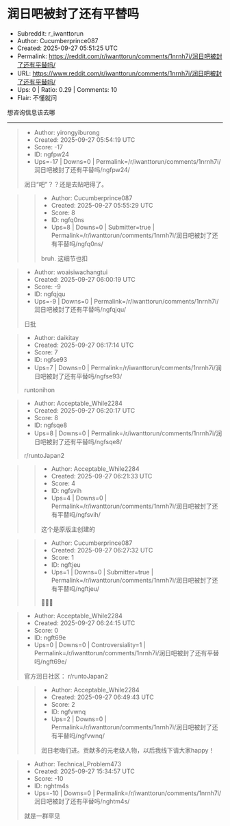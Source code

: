 # 润日吧被封了还有平替吗

- Subreddit: r_iwanttorun
- Author: Cucumberprince087
- Created: 2025-09-27 05:51:25 UTC
- Permalink: https://reddit.com/r/iwanttorun/comments/1nrnh7i/润日吧被封了还有平替吗/
- URL: https://www.reddit.com/r/iwanttorun/comments/1nrnh7i/润日吧被封了还有平替吗/
- Ups: 0 | Ratio: 0.29 | Comments: 10
- Flair: 不懂就问


想咨询信息该去哪


---

> - Author: yirongyiburong
> - Created: 2025-09-27 05:54:19 UTC
> - Score: -17
> - ID: ngfpw24
> - Ups=-17 | Downs=0 | Permalink=/r/iwanttorun/comments/1nrnh7i/润日吧被封了还有平替吗/ngfpw24/
>
> 润日“吧”？？还是去贴吧得了。

>> - Author: Cucumberprince087
>> - Created: 2025-09-27 05:55:29 UTC
>> - Score: 8
>> - ID: ngfq0ns
>> - Ups=8 | Downs=0 | Submitter=true | Permalink=/r/iwanttorun/comments/1nrnh7i/润日吧被封了还有平替吗/ngfq0ns/
>>
>> bruh.   这细节也扣

> - Author: woaisiwachangtui
> - Created: 2025-09-27 06:00:19 UTC
> - Score: -9
> - ID: ngfqjqu
> - Ups=-9 | Downs=0 | Permalink=/r/iwanttorun/comments/1nrnh7i/润日吧被封了还有平替吗/ngfqjqu/
>
> 日批

> - Author: daikitay
> - Created: 2025-09-27 06:17:14 UTC
> - Score: 7
> - ID: ngfse93
> - Ups=7 | Downs=0 | Permalink=/r/iwanttorun/comments/1nrnh7i/润日吧被封了还有平替吗/ngfse93/
>
> runtonihon

> - Author: Acceptable_While2284
> - Created: 2025-09-27 06:20:17 UTC
> - Score: 8
> - ID: ngfsqe8
> - Ups=8 | Downs=0 | Permalink=/r/iwanttorun/comments/1nrnh7i/润日吧被封了还有平替吗/ngfsqe8/
>
> r/runtoJapan2

>> - Author: Acceptable_While2284
>> - Created: 2025-09-27 06:21:33 UTC
>> - Score: 4
>> - ID: ngfsvih
>> - Ups=4 | Downs=0 | Permalink=/r/iwanttorun/comments/1nrnh7i/润日吧被封了还有平替吗/ngfsvih/
>>
>> 这个是原版主创建的

>> - Author: Cucumberprince087
>> - Created: 2025-09-27 06:27:32 UTC
>> - Score: 1
>> - ID: ngftjeu
>> - Ups=1 | Downs=0 | Submitter=true | Permalink=/r/iwanttorun/comments/1nrnh7i/润日吧被封了还有平替吗/ngftjeu/
>>
>> 🙏🙏🙏

> - Author: Acceptable_While2284
> - Created: 2025-09-27 06:24:15 UTC
> - Score: 0
> - ID: ngft69e
> - Ups=0 | Downs=0 | Controversiality=1 | Permalink=/r/iwanttorun/comments/1nrnh7i/润日吧被封了还有平替吗/ngft69e/
>
> 官方润日社区： r/runtoJapan2

>> - Author: Acceptable_While2284
>> - Created: 2025-09-27 06:49:43 UTC
>> - Score: 2
>> - ID: ngfvwnq
>> - Ups=2 | Downs=0 | Permalink=/r/iwanttorun/comments/1nrnh7i/润日吧被封了还有平替吗/ngfvwnq/
>>
>> 润日老嗨们进。贡献多的元老级人物，以后我线下请大家happy！

> - Author: Technical_Problem473
> - Created: 2025-09-27 15:34:57 UTC
> - Score: -10
> - ID: nghtm4s
> - Ups=-10 | Downs=0 | Permalink=/r/iwanttorun/comments/1nrnh7i/润日吧被封了还有平替吗/nghtm4s/
>
> 就是一群罕见

